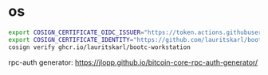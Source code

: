 # os

```bash
export COSIGN_CERTIFICATE_OIDC_ISSUER="https://token.actions.githubusercontent.com"
export COSIGN_CERTIFICATE_IDENTITY="https://github.com/lauritskarl/bootc-workstation/.github/workflows/build.yaml@refs/heads/main"
cosign verify ghcr.io/lauritskarl/bootc-workstation
```

rpc-auth generator: https://jlopp.github.io/bitcoin-core-rpc-auth-generator/